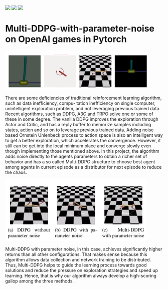 ![](https://img.shields.io/badge/language-python-orange.svg)
![](https://img.shields.io/badge/Price-FREE-green.svg)
[![](https://img.shields.io/badge/Donate-支付宝|微信|Venmo-blue.svg)](https://github.com/l5shi/__Overview__/blob/master/thanks/README.md)

# Multi-DDPG-with-parameter-noise on OpenAI games in Pytorch

![original image](./1.png)  


There are some deficiencies of traditional reinforcement learning algorithm, such as data inefficiency, compu- tation inefficiency on single computer, unintelligent exploration problem, and not leveraging previous trained data. Recent algorithms, such as DDPG, A3C and TRPO solve one or some of these in some degree. The vanilla DDPG improves the exploration through Actor and Critic, and has a reply buffer to memorize samples including states, action and so on to leverage previous trained data. Adding noise based Ornstein Uhlenbeck process to action space is also an intelligent way to get a better exploration, which accelerates the convergence. However, it still can be get into the local minimum place and converge slowly even though implementing those mentioned above. In this project, the algorithm adds noise directly to the agents parameters to obtain a richer set of behavior and has a so called Multi-DDPG structure to choose best agent among agents in current episode as a distributor for next episode to reduce the chaos.

![original image](./2.png)  



Multi-DDPG with parameter noise, in this case, achieves significantly higher returns than all other configurations. That makes sense because this algorithm allows data collection and network training to be distributed. Thus, Multi-DDPG helps to guide the learning process towards good solutions and reduce the pressure on exploration strategies and speed up learning. Hence, that is why our algorithm always develop a high-scoring gallop among the three methods.
